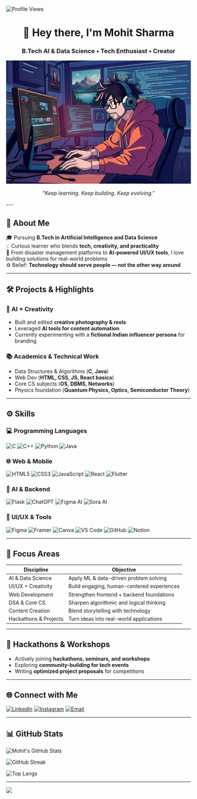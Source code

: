 <p align="left">
  <img src="https://komarev.com/ghpvc/?username=MohitSharma1305&label=Profile%20views&color=0e75b6&style=flat" alt="Profile Views" />
</p>

<h1 align="center">👋 Hey there, I'm Mohit Sharma</h1>

<h3 align="center">B.Tech AI & Data Science • Tech Enthusiast • Creator</h3>

<p align="center">
  <img src="avatar_img1.png" alt="Avatar" width="700"/>
</p>

<p align="center"><i>"Keep learning. Keep building. Keep evolving."</i></p>
---

## 🧠 About Me
🎓 Pursuing **B.Tech in Artificial Intelligence and Data Science**  
💡 Curious learner who blends **tech, creativity, and practicality**  
🚀 From disaster management platforms to **AI-powered UI/UX tools**, I love building solutions for real-world problems  
⚙️ Belief: **Technology should serve people — not the other way around**

---

## 🛠️ Projects & Highlights

### 📸 AI + Creativity
- Built and edited **creative photography & reels**  
- Leveraged **AI tools for content automation**  
- Currently experimenting with a **fictional Indian influencer persona** for branding  

### 📚 Academics & Technical Work
- Data Structures & Algorithms (**C, Java**)  
- Web Dev (**HTML, CSS, JS, React basics**)  
- Core CS subjects (**OS, DBMS, Networks**)  
- Physics foundation (**Quantum Physics, Optics, Semiconductor Theory**)  

---

## ⚙️ Skills

### 💻 Programming Languages
![C](https://img.shields.io/badge/c-%2300599C.svg?style=for-the-badge&logo=c&logoColor=white)
![C++](https://img.shields.io/badge/c++-%2300599C.svg?style=for-the-badge&logo=c%2B%2B&logoColor=white)
![Python](https://img.shields.io/badge/python-%233776AB.svg?style=for-the-badge&logo=python&logoColor=white)
![Java](https://img.shields.io/badge/java-%23ED8B00.svg?style=for-the-badge&logo=java&logoColor=white)

### 🌐 Web & Mobile
![HTML5](https://img.shields.io/badge/html5-%23E34F26.svg?style=for-the-badge&logo=html5&logoColor=white)
![CSS3](https://img.shields.io/badge/css3-%231572B6.svg?style=for-the-badge&logo=css3&logoColor=white)
![JavaScript](https://img.shields.io/badge/javascript-%23F7DF1E.svg?style=for-the-badge&logo=javascript&logoColor=black)
![React](https://img.shields.io/badge/react-%2320232a.svg?style=for-the-badge&logo=react&logoColor=%2361DAFB)
![Flutter](https://img.shields.io/badge/flutter-%2302569B.svg?style=for-the-badge&logo=flutter&logoColor=white)

### 🧠 AI & Backend
![Flask](https://img.shields.io/badge/flask-%23000.svg?style=for-the-badge&logo=flask&logoColor=white)
![ChatGPT](https://img.shields.io/badge/ChatGPT-AI-green?style=for-the-badge)
![Figma AI](https://img.shields.io/badge/Figma%20AI-plugins-blueviolet?style=for-the-badge)
![Sora AI](https://img.shields.io/badge/Sora-AI-orange?style=for-the-badge)

### 🎨 UI/UX & Tools
![Figma](https://img.shields.io/badge/figma-%23F24E1E.svg?style=for-the-badge&logo=figma&logoColor=white)
![Framer](https://img.shields.io/badge/framer-%23000000.svg?style=for-the-badge&logo=framer&logoColor=white)
![Canva](https://img.shields.io/badge/canva-%2300C4CC.svg?style=for-the-badge&logo=canva&logoColor=white)
![VS Code](https://img.shields.io/badge/VS--Code-%23007ACC.svg?style=for-the-badge&logo=visual-studio-code&logoColor=white)
![GitHub](https://img.shields.io/badge/github-%2312100E.svg?style=for-the-badge&logo=github&logoColor=white)
![Notion](https://img.shields.io/badge/notion-%23000000.svg?style=for-the-badge&logo=notion&logoColor=white)

---

## 🧭 Focus Areas

| Discipline            | Objective                                  |
|-----------------------|--------------------------------------------|
| AI & Data Science     | Apply ML & data-driven problem solving     |
| UI/UX + Creativity    | Build engaging, human-centered experiences |
| Web Development       | Strengthen frontend + backend foundations  |
| DSA & Core CS         | Sharpen algorithmic and logical thinking   |
| Content Creation      | Blend storytelling with technology         |
| Hackathons & Projects | Turn ideas into real-world applications    |

---

## 📢 Hackathons & Workshops
- Actively joining **hackathons, seminars, and workshops**  
- Exploring **community-building for tech events**  
- Writing **optimized project proposals** for competitions  

---

## 🌐 Connect with Me
[![LinkedIn](https://img.shields.io/badge/LinkedIn-%230077B5.svg?style=flat&logo=linkedin&logoColor=white)](https://www.linkedin.com/in/mohit-sharma-1305-pro05/)
[![Instagram](https://img.shields.io/badge/Instagram-%23E4405F.svg?style=flat&logo=Instagram&logoColor=white)](https://www.instagram.com/mohitsharma_1305/)
[![Email](https://img.shields.io/badge/Email-%2312100E.svg?style=flat&logo=gmail&logoColor=white)](mailto:mohitsharma.pro.05@gmail.com)

---

## 📊 GitHub Stats

![Mohit's GitHub Stats](https://github-readme-stats.vercel.app/api?username=MohitSharma1305&theme=react&hide_border=false&count_private=true&cache_seconds=3600)

![GitHub Streak](https://nirzak-streak-stats.vercel.app/?user=MohitSharma1305&theme=dark&hide_border=false)

![Top Langs](https://github-readme-stats.vercel.app/api/top-langs/?username=MohitSharma1305&theme=react&layout=compact&hide_border=false&cache_seconds=3600)

---

[![](https://visitcount.itsvg.in/api?id=MohitSharma1305&icon=0&color=0)](https://visitcount.itsvg.in)
